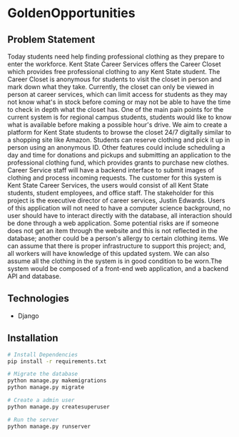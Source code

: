 # GoldenOpportunities

## Problem Statement

Today students need help finding professional clothing as they prepare to enter the workforce. Kent State Career Services offers the Career Closet which provides free professional clothing to any Kent State student. The Career Closet is anonymous for students to visit the closet in person and mark down what they take. Currently, the closet can only be viewed in person at career services, which can limit access for students as they may not know what's in stock before coming or may not be able to have the time to check in depth what the closet has. One of the main pain points for the current system is for regional campus students, students would like to know what is available before making a possible hour's drive. We aim to create a platform for Kent State students to browse the closet 24/7 digitally similar to a shopping site like Amazon. Students can reserve clothing and pick it up in person using an anonymous ID. Other features could include scheduling a day and time for donations and pickups and submitting an application to the professional clothing fund, which provides grants to purchase new clothes. Career Service staff will have a backend interface to submit images of clothing and process incoming requests. The customer for this system is Kent State Career Services, the users would consist of all Kent State students, student employees, and office staff. The stakeholder for this project is the executive director of career services, Justin Edwards. Users of this application will not need to have a computer science background, no user should have to interact directly with the database, all interaction should be done through a web application. Some potential risks are if someone does not get an item through the website and this is not reflected in the database; another could be a person's allergy to certain clothing items. We can assume that there is proper infrastructure to support this project; and, all workers will have knowledge of this updated system. We can also assume all the clothing in the system is in good condition to be worn.The system would be composed of a front-end web application, and a backend API and database.

## Technologies

- Django

## Installation

```bash
# Install Dependencies
pip install -r requirements.txt

# Migrate the database
python manage.py makemigrations
python manage.py migrate

# Create a admin user
python manage.py createsuperuser

# Run the server
python manage.py runserver
```

